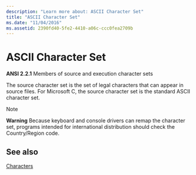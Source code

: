 ```yaml
---
description: "Learn more about: ASCII Character Set"
title: "ASCII Character Set"
ms.date: "11/04/2016"
ms.assetid: 2390fd40-5fe2-4410-a06c-ccc0fea2709b
---
```

# ASCII Character Set

**ANSI 2.2.1** Members of source and execution character sets

The source character set is the set of legal characters that can appear in source files. For Microsoft C, the source character set is the standard ASCII character set.

> [!NOTE]
> **Warning** Because keyboard and console drivers can remap the character set, programs intended for international distribution should check the Country/Region code.

## See also

[Characters](../c-language/characters.md)
